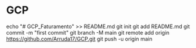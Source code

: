 # GCP
echo "# GCP_Faturamento" >> README.md
git init
git add README.md
git commit -m "first commit"
git branch -M main
git remote add origin https://github.com/Arruda17/GCP.git
git push -u origin main

